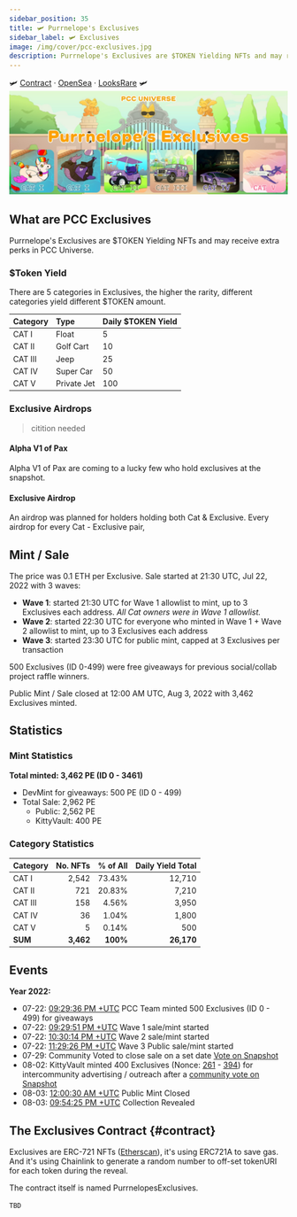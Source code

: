 ```yaml
---
sidebar_position: 35
title: 🛩 Purrnelope's Exclusives
sidebar_label: 🛩 Exclusives
image: /img/cover/pcc-exclusives.jpg
description: Purrnelope's Exclusives are $TOKEN Yielding NFTs and may receive extra perks in PCC Universe.
---
```


🛩
[Contract](https://etherscan.io/address/0x9e8a92F833c0ae4842574cE9cC0ef4c7300Ddb12) ·
[OpenSea](https://opensea.io/collection/purrnelopes-exclusives) ·
[LooksRare](https://looksrare.org/collections/0x9e8a92F833c0ae4842574cE9cC0ef4c7300Ddb12)
🛩
![](./assets/pcc-exclusives.jpg)

## What are PCC Exclusives

Purrnelope's Exclusives are $TOKEN Yielding NFTs and may receive extra perks in PCC Universe.

### $Token Yield

There are 5 categories in Exclusives, the higher the rarity, different categories yield different $TOKEN amount.

| Category | Type        | Daily $TOKEN Yield |
| :------- | :---------- | :----------------- |
| CAT I    | Float       | 5                  |
| CAT II   | Golf Cart   | 10                 |
| CAT III  | Jeep        | 25                 |
| CAT IV   | Super Car   | 50                 |
| CAT V    | Private Jet | 100                |

### Exclusive Airdrops

> citition needed

#### Alpha V1 of Pax

Alpha V1 of Pax are coming to a lucky few who hold exclusives at the snapshot.

#### Exclusive Airdrop

An airdrop was planned for holders holding both Cat & Exclusive. Every airdrop for every Cat - Exclusive pair,

## Mint / Sale

The price was 0.1 ETH per Exclusive. Sale started at 21:30 UTC, Jul 22, 2022 with 3 waves:

- **Wave 1**: started 21:30 UTC for Wave 1 allowlist to mint, up to 3 Exclusives each address. _All Cat owners were in Wave 1 allowlist._
- **Wave 2**: started 22:30 UTC for everyone who minted in Wave 1 + Wave 2 allowlist to mint, up to 3 Exclusives each address
- **Wave 3**: started 23:30 UTC for public mint, capped at 3 Exclusives per transaction

500 Exclusives (ID 0-499) were free giveaways for previous social/collab project raffle winners.

Public Mint / Sale closed at 12:00 AM UTC, Aug 3, 2022 with 3,462 Exclusives minted.

## Statistics

### Mint Statistics

**Total minted: 3,462 PE (ID 0 - 3461)**

- DevMint for giveaways: 500 PE (ID 0 - 499)
- Total Sale: 2,962 PE
  - Public: 2,562 PE
  - KittyVault: 400 PE

### Category Statistics

| Category |  No. NFTs | % of All | Daily Yield Total |
| -------- | --------: | -------: | ----------------: |
| CAT I    |     2,542 |   73.43% |            12,710 |
| CAT II   |       721 |   20.83% |             7,210 |
| CAT III  |       158 |    4.56% |             3,950 |
| CAT IV   |        36 |    1.04% |             1,800 |
| CAT V    |         5 |    0.14% |               500 |
| **SUM**  | **3,462** | **100%** |        **26,170** |

## Events

**Year 2022:**

- 07-22: [09:29:36 PM +UTC](https://etherscan.io/tx/0x1d94d6ad14b109185582b32327d54df03c6bf3ecb1080d69a928e8112d4bfa08) PCC Team minted 500 Exclusives (ID 0 - 499) for giveaways
- 07-22: [09:29:51 PM +UTC](https://etherscan.io/tx/0xd85610050bbab060b07a5b428733510e8fc36c12142738ad4de24d8e34abd22a) Wave 1 sale/mint started
- 07-22: [10:30:14 PM +UTC](https://etherscan.io/tx/0xd85610050bbab060b07a5b428733510e8fc36c12142738ad4de24d8e34abd22a) Wave 2 sale/mint started
- 07-22: [11:29:26 PM +UTC](https://etherscan.io/tx/0xd85610050bbab060b07a5b428733510e8fc36c12142738ad4de24d8e34abd22a) Wave 3 Public sale/mint started
- 07-29: Community Voted to close sale on a set date [Vote on Snapshot](https://snapshot.org/#/purrnelopescountryclub.eth/proposal/0x88cff1c29855e025e64822e6dcca40c23051d23dc41460927a324cbc154f05a7)
- 08-02: KittyVault minted 400 Exclusives (Nonce: [261](https://etherscan.io/tx/0x82cee66e05de1ae1d6d5ec2d79a49c668749a7854219f59873deb19cebde2d24) - [394](https://etherscan.io/tx/0x5332f3e80d4457758cdef2d16ffec494709b0f7a45bfc66f5d80a5f6fb4bde16)) for intercommunity advertising / outreach after a [community vote on Snapshot](https://snapshot.org/#/purrnelopescountryclub.eth/proposal/0x0e934da6cb295e8e906473cdaa95e9a2dbeaec144740c8800d5c2a6b4b003b65)
- 08-03: [12:00:30 AM +UTC](https://etherscan.io/tx/0x8e853eab786befd8fe2cf300785f9160ae90ed8a2ff3fd61171efab763c034cb) Public Mint Closed
- 08-03: [09:54:25 PM +UTC](https://etherscan.io/tx/0xbd7a6c45c5d0a547675b8327061ba7ac693dcdddd7ebc07a2616d39f67b0b631) Collection Revealed

## The Exclusives Contract {#contract}

Exclusives are ERC-721 NFTs ([Etherscan](https://etherscan.io/address/0x9e8a92F833c0ae4842574cE9cC0ef4c7300Ddb12)), it's using ERC721A to save gas. And it's using Chainlink to generate a random number to off-set tokenURI for each token during the reveal.

The contract itself is named PurrnelopesExclusives.

`TBD`

